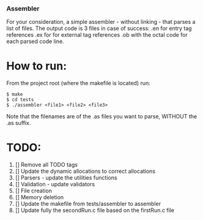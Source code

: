 ### Assembler

For your consideration, a simple assembler - without linking - that parses a list of files.
The output code is 3 files in case of success:
.en for entry tag references
.ex for for external tag references
.ob with the octal code for each parsed code line.

# How to run:
From the project root (where the makefile is located) run:
```
$ make
$ cd tests
$ ./assembler <file1> <file2> <file3>
```

Note that the filenames are of the .as files you want to parse, WITHOUT the .as suffix.

# TODO:
1. [] Remove all TODO tags
2. [] Update the dynamic allocations to correct allocations
3. [] Parsers - update the utilities functions
4. [] Validation - update validators
5. [] File creation
6. [] Memory deletion
7. [] Update the makefile from tests/assembler to assembler
8. [] Update fully the secondRun.c file based on the firstRun.c file